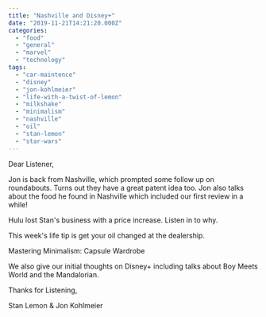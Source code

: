```yaml
---
title: "Nashville and Disney+"
date: "2019-11-21T14:21:20.000Z"
categories: 
  - "food"
  - "general"
  - "marvel"
  - "technology"
tags: 
  - "car-maintence"
  - "disney"
  - "jon-kohlmeier"
  - "life-with-a-twist-of-lemon"
  - "milkshake"
  - "minimalism"
  - "nashville"
  - "oil"
  - "stan-lemon"
  - "star-wars"
---
```


Dear Listener,

Jon is back from Nashville, which prompted some follow up on roundabouts. Turns out they have a great patent idea too. Jon also talks about the food he found in Nashville which included our first review in a while!

Hulu lost Stan's business with a price increase. Listen in to why.

This week's life tip is get your oil changed at the dealership.

Mastering Minimalism: Capsule Wardrobe

We also give our initial thoughts on Disney+ including talks about Boy Meets World and the Mandalorian.

Thanks for Listening,

Stan Lemon & Jon Kohlmeier
